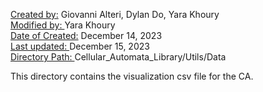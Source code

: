 <u>Created by:</u> Giovanni Alteri, Dylan Do, Yara Khoury<br>
<u>Modified by: </u> Yara Khoury <br>
<u>Date of Created:</u> December 14, 2023 <br>
<u>Last updated: </u> December 15, 2023 <br>
<u>Directory Path: </u> Cellular_Automata_Library/Utils/Data

This directory contains the visualization csv file for the CA. <br>